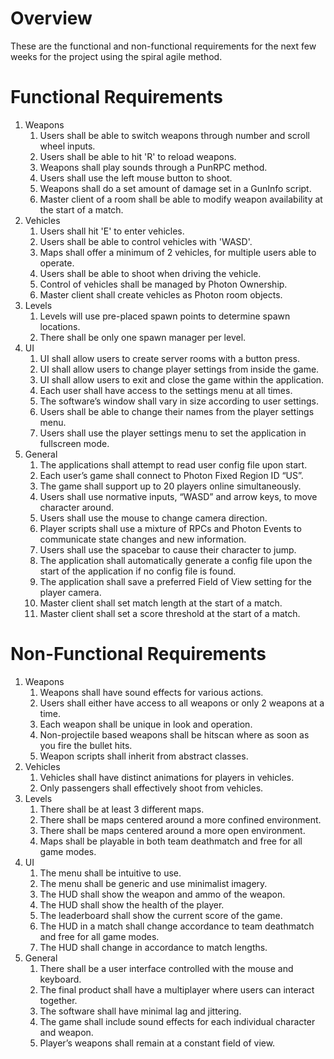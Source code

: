 # Overview
These are the functional and non-functional requirements for the next few weeks for the project using the spiral agile method.

# Functional Requirements
1. Weapons
    1. Users shall be able to switch weapons through number and scroll wheel inputs.
    2. Users shall be able to hit 'R' to reload weapons.
    3. Weapons shall play sounds through a PunRPC method.
    4. Users shall use the left mouse button to shoot.
    5. Weapons shall do a set amount of damage set in a GunInfo script.
    6. Master client of a room shall be able to modify weapon availability at the start of a match.
2. Vehicles
    1. Users shall hit 'E' to enter vehicles.
    2. Users shall be able to control vehicles with 'WASD'.
    3. Maps shall offer a minimum of 2 vehicles, for multiple users able to operate.
    4. Users shall be able to shoot when driving the vehicle.
    5. Control of vehicles shall be managed by Photon Ownership.
    6. Master client shall create vehicles as Photon room objects.
3. Levels
    1. Levels will use pre-placed spawn points to determine spawn locations.
    2. There shall be only one spawn manager per level.
4. UI
    1. UI shall allow users to create server rooms with a button press.
    2. UI shall allow users to change player settings from inside the game.
    3. UI shall allow users to exit and close the game within the application.
    4. Each user shall have access to the settings menu at all times.
    5. The software’s window shall vary in size according to user settings.
    6. Users shall be able to change their names from the player settings menu.
    7. Users shall use the player settings menu to set the application in fullscreen mode.
5. General
    1. The applications shall attempt to read user config file upon start.
    2. Each user’s game shall connect to Photon Fixed Region ID “US”.
    3. The game shall support up to 20 players online simultaneously.
    4. Users shall use normative inputs, “WASD” and arrow keys, to move character around.
    5. Users shall use the mouse to change camera direction.
    6. Player scripts shall use a mixture of RPCs and Photon Events to communicate state changes and new information.
    7. Users shall use the spacebar to cause their character to jump.
    8. The application shall automatically generate a config file upon the start of the application if no config file is found.
    9. The application shall save a preferred Field of View setting for the player camera.
    10. Master client shall set match length at the start of a match.
    11. Master client shall set a score threshold at the start of a match.

# Non-Functional Requirements
1. Weapons
    1. Weapons shall have sound effects for various actions.
    2. Users shall either have access to all weapons or only 2 weapons at a time.
    3. Each weapon shall be unique in look and operation.
    4. Non-projectile based weapons shall be hitscan where as soon as you fire the bullet hits.
    5. Weapon scripts shall inherit from abstract classes.
2. Vehicles
    1. Vehicles shall have distinct animations for players in vehicles.
    2. Only passengers shall effectively shoot from vehicles.
3. Levels
    1. There shall be at least 3 different maps.
    2. There shall be maps centered around a more confined environment.
    3. There shall be maps centered around a more open environment.
    4. Maps shall be playable in both team deathmatch and free for all game modes.
4. UI
    1. The menu shall be intuitive to use.
    2. The menu shall be generic and use minimalist imagery.
    3. The HUD shall show the weapon and ammo of the weapon.
    4. The HUD shall show the health of the player.
    5. The leaderboard shall show the current score of the game.
    6. The HUD in a match shall change accordance to team deathmatch and free for all game modes.
    7. The HUD shall change in accordance to match lengths.
5. General
    1. There shall be a user interface controlled with the mouse and keyboard.
    2. The final product shall have a multiplayer where users can interact together.
    3. The software shall have minimal lag and jittering.
    4. The game shall include sound effects for each individual character and weapon.
    5. Player’s weapons shall remain at a constant field of view.


